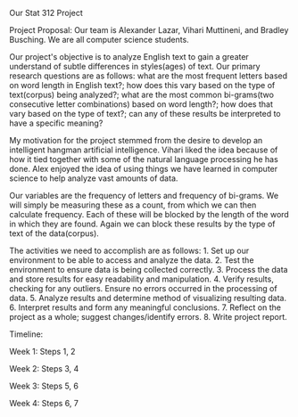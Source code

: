 Our Stat 312 Project

Project Proposal:
Our team is Alexander Lazar, Vihari Muttineni, and Bradley Busching. We are all computer science students. 

Our project's objective is to analyze English text to gain a greater understand of subtle differences in styles(ages) of text. Our primary research questions are as follows: what are the most frequent letters based on word length in English text?; how does this vary based on the type of text(corpus) being analyzed?; what are the most common bi-grams(two consecutive letter combinations) based on word length?; how does that vary based on the type of text?; can any of these results be interpreted to have a specific meaning?

My motivation for the project stemmed from the desire to develop an intelligent hangman artificial intelligence. Vihari liked the idea because of how it tied together with some of the natural language processing he has done. Alex enjoyed the idea of using things we have learned in computer science to help analyze vast amounts of data.

Our variables are the frequency of letters and frequency of bi-grams. We will simply be measuring these as a count, from which we can then calculate frequency. Each of these will be blocked by the length of the word in which they are found. Again we can block these results by the type of text of the data(corpus).

The activities we need to accomplish are as follows: 1. Set up our environment to be able to access and analyze the data. 2. Test the environment to ensure data is being collected correctly. 3. Process the data and store results for easy readability and manipulation. 4. Verify results, checking for any outliers. Ensure no errors occurred in the processing of data. 5. Analyze results and determine method of visualizing resulting data. 6. Interpret results and form any meaningful conclusions. 7. Reflect on the project as a whole; suggest changes/identify errors. 8. Write project report.

Timeline:

Week 1: Steps 1, 2

Week 2: Steps 3, 4

Week 3: Steps 5, 6

Week 4: Steps 6, 7


